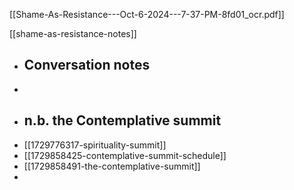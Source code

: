 [[Shame-As-Resistance---Oct-6-2024---7-37-PM-8fd01_ocr.pdf]]

[[shame-as-resistance-notes]]

- ## Conversation notes
-
- ## n.b. the Contemplative summit
- [[1729776317-spirituality-summit]]
- [[1729858425-contemplative-summit-schedule]]
- [[1729858491-the-contemplative-summit]]
-